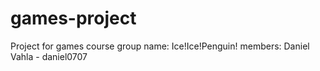 # games-project
Project for games course
group name: Ice!Ice!Penguin!
members:
Daniel Vahla - daniel0707
